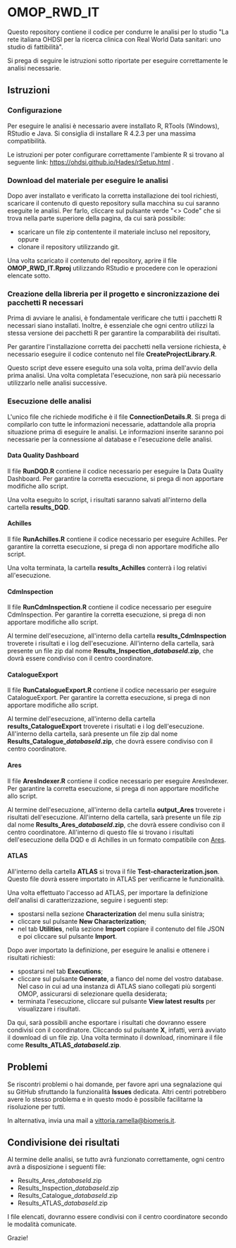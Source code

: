 
# OMOP_RWD_IT

Questo repository contiene il codice per condurre le analisi per lo studio "La rete italiana OHDSI per la ricerca clinica con Real World Data sanitari: uno studio di fattibilità". 

Si prega di seguire le istruzioni sotto riportate per eseguire correttamente le analisi necessarie.

## Istruzioni

### Configurazione

Per eseguire le analisi è necessario avere installato R, RTools (Windows), RStudio e Java. Si consiglia di installare R 4.2.3 per una massima compatibilità.

Le istruzioni per poter configurare correttamente l'ambiente R si trovano al seguente link: https://ohdsi.github.io/Hades/rSetup.html .

### Download del materiale per eseguire le analisi

Dopo aver installato e verificato la corretta installazione dei tool richiesti, scaricare il contenuto di questo repository sulla macchina su cui saranno eseguite le analisi. Per farlo, cliccare sul pulsante verde "<> Code" che si trova nella parte superiore della pagina, da cui sarà possibile:
* scaricare un file zip contentente il materiale incluso nel repository, oppure
* clonare il repository utilizzando git.

Una volta scaricato il contenuto del repository, aprire il file **OMOP_RWD_IT.Rproj** utilizzando RStudio e procedere con le operazioni elencate sotto.

### Creazione della libreria per il progetto e sincronizzazione dei pacchetti R necessari

Prima di avviare le analisi, è fondamentale verificare che tutti i pacchetti R necessari siano installati. Inoltre, è essenziale che ogni centro utilizzi la stessa versione dei pacchetti R per garantire la comparabilità dei risultati.

Per garantire l'installazione corretta dei pacchetti nella versione richiesta, è necessario eseguire il codice contenuto nel file **CreateProjectLibrary.R**. 

Questo script deve essere eseguito una sola volta, prima dell'avvio della prima analisi. Una volta completata l'esecuzione, non sarà più necessario utilizzarlo nelle analisi successive.

### Esecuzione delle analisi

L'unico file che richiede modifiche è il file **ConnectionDetails.R**. Si prega di compilarlo con tutte le informazioni necessarie, adattandole alla propria situazione prima di eseguire le analisi. Le informazioni inserite saranno poi necessarie per la connessione al database e l'esecuzione delle analisi.

#### Data Quality Dashboard
Il file **RunDQD.R** contiene il codice necessario per eseguire la Data Quality Dashboard. Per garantire la corretta esecuzione, si prega di non apportare modifiche allo script.

Una volta eseguito lo script, i risultati saranno salvati all'interno della cartella **results_DQD**.

#### Achilles
Il file **RunAchilles.R** contiene il codice necessario per eseguire Achilles. Per garantire la corretta esecuzione, si prega di non apportare modifiche allo script.

Una volta terminata, la cartella **results_Achilles** conterrà i log relativi all'esecuzione.

#### CdmInspection
Il file **RunCdmInspection.R** contiene il codice necessario per eseguire CdmInspection. Per garantire la corretta esecuzione, si prega di non apportare modifiche allo script.

Al termine dell'esecuzione, all'interno della cartella **results_CdmInspection** troverete i risultati e i log dell'esecuzione. All'interno della cartella, sarà presente un file zip dal nome **Results_Inspection_*databaseId*.zip**, che dovrà essere condiviso con il centro coordinatore.

#### CatalogueExport
Il file **RunCatalogueExport.R** contiene il codice necessario per eseguire CatalogueExport. Per garantire la corretta esecuzione, si prega di non apportare modifiche allo script.

Al termine dell'esecuzione, all'interno della cartella **results_CatalogueExport** troverete i risultati e i log dell'esecuzione. All'interno della cartella, sarà presente un file zip dal nome **Results_Catalogue_*databaseId*.zip**, che dovrà essere condiviso con il centro coordinatore.

#### Ares
Il file **AresIndexer.R** contiene il codice necessario per eseguire AresIndexer. Per garantire la corretta esecuzione, si prega di non apportare modifiche allo script.

Al termine dell'esecuzione, all'interno della cartella **output_Ares** troverete i risultati dell'esecuzione. All'interno della cartella, sarà presente un file zip dal nome **Results_Ares_*databaseId*.zip**, che dovrà essere condiviso con il centro coordinatore. All'interno di questo file si trovano i risultati dell'esecuzione della DQD e di Achilles in un formato compatibile con [Ares](https://github.com/OHDSI/Ares).

#### ATLAS
All'interno della cartella **ATLAS** si trova il file **Test-characterization.json**. Questo file dovrà essere importato in ATLAS per verificarne le funzionalità.

Una volta effettuato l'accesso ad ATLAS, per importare la definizione dell'analisi di caratterizzazione, seguire i seguenti step:
* spostarsi nella sezione **Characterization** del menu sulla sinistra;
* cliccare sul pulsante **New Characterization**;
* nel tab **Utilities**, nella sezione **Import** copiare il contenuto del file JSON e poi cliccare sul pulsante **Import**.

Dopo aver importato la definizione, per eseguire le analisi e ottenere i risultati richiesti:
* spostarsi nel tab **Executions**;
* cliccare sul pulsante **Generate**, a fianco del nome del vostro database. Nel caso in cui ad una instanza di ATLAS siano collegati più sorgenti OMOP, assicurarsi di selezionare quella desiderata;
* terminata l'esecuzione, cliccare sul pulsante **View latest results** per visualizzare i risultati.

Da qui, sarà possibili anche esportare i risultati che dovranno essere condivisi con il coordinatore. Cliccando sul pulsante **X**, infatti, verrà avviato il download di un file zip. Una volta terminato il download, rinominare il file come **Results_ATLAS_*databaseId*.zip**. 

## Problemi

Se riscontri problemi o hai domande, per favore apri una segnalazione qui su GitHub sfruttando la funzionalità **Issues** dedicata. Altri centri potrebbero avere lo stesso problema e in questo modo è possibile facilitarne la risoluzione per tutti.

In alternativa, invia una mail a vittoria.ramella@biomeris.it.

## Condivisione dei risultati
Al termine delle analisi, se tutto avrà funzionato correttamente, ogni centro avrà a disposizione i seguenti file:
* Results_Ares_*databaseId*.zip
* Results_Inspection_*databaseId*.zip
* Results_Catalogue_*databaseId*.zip
* Results_ATLAS_*databaseId*.zip

I file elencati, dovranno essere condivisi con il centro coordinatore secondo le modalità comunicate.

Grazie!
